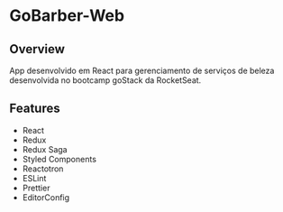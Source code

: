 # GoBarber-Web

## Overview

App desenvolvido em React para gerenciamento de serviços de beleza desenvolvida no bootcamp goStack da RocketSeat.

## Features

- React
- Redux
- Redux Saga
- Styled Components
- Reactotron
- ESLint
- Prettier
- EditorConfig
